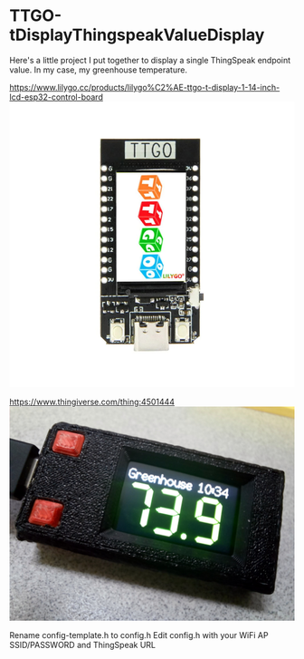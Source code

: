 # TTGO-tDisplayThingspeakValueDisplay

Here's a little project I put together to display a single ThingSpeak endpoint value. In my case, my greenhouse temperature.

https://www.lilygo.cc/products/lilygo%C2%AE-ttgo-t-display-1-14-inch-lcd-esp32-control-board
![TTGO T-Display](https://github.com/holla2040/TTGO-tDisplayThingspeakValueDisplay/blob/main/images/TTGO-T-Display.jpg?raw=true)


https://www.thingiverse.com/thing:4501444
![TTGO T-Display](https://github.com/holla2040/TTGO-tDisplayThingspeakValueDisplay/blob/main/images/t-display-enclosure.jpg?raw=true)


Rename config-template.h to config.h
Edit config.h with your WiFi AP SSID/PASSWORD and ThingSpeak URL



